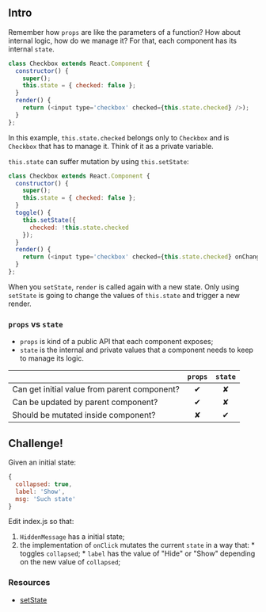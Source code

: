 ## Intro

Remember how `props` are like the parameters of a function? How about internal logic, how do we manage it? For that, each component has its internal `state`.

```javascript
class Checkbox extends React.Component {
  constructor() {
    super();
    this.state = { checked: false };
  }
  render() {
    return (<input type='checkbox' checked={this.state.checked} />);
  }
};
```

In this example, `this.state.checked` belongs only to `Checkbox` and is `Checkbox` that has to manage it. Think of it as a private variable.

`this.state` can suffer mutation by using `this.setState`:

```javascript
class Checkbox extends React.Component {
  constructor() {
    super();
    this.state = { checked: false };
  }
  toggle() {
    this.setState({
      checked: !this.state.checked
    });
  }
  render() {
    return (<input type='checkbox' checked={this.state.checked} onChange={this.toggle.bind(this)} />);
  }
};
```

When you `setState`, `render` is called again with a new state. Only using `setState` is going to change the values of `this.state` and trigger a new render.

### `props` vs `state`

  * `props` is kind of a public API that each component exposes;
  * `state` is the internal and private values that a component needs to keep to  manage its logic.


|                                              | `props` | `state` |
| -------------------------------------------- |:-------:|:-------:|
| Can get initial value from parent component? |    ✔    |    ✘    |
| Can be updated by parent component?          |    ✔    |    ✘    |
| Should be mutated inside component?          |    ✘    |    ✔    |


## Challenge!

Given an initial state:
```js
{
  collapsed: true,
  label: 'Show',
  msg: 'Such state'
}
```

Edit index.js so that:

  1. `HiddenMessage` has a initial state;
  3. the implementation of `onClick` mutates the current `state` in a way that:
    * toggles `collapsed`;
    * `label` has the value of "Hide" or "Show" depending on the new value of `collapsed`;

### Resources

 * [setState](https://facebook.github.io/react/docs/component-api.html#setstate)
